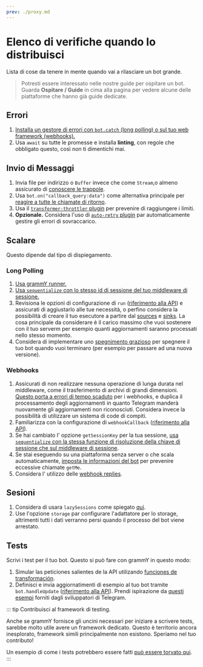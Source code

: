 ```yaml
---
prev: ./proxy.md
---
```


# Elenco di verifiche quando lo distribuisci

Lista di cose da tenere in mente quando vai a rilasciare un bot grande.

> Potresti essere interessato nelle nostre guide per ospitare un bot.
> Guarda **Ospitare / Guide** in cima alla pagina per vedere alcune delle piattaforme che hanno già guide dedicate.

## Errori

1. [Installa un gestore di errori con `bot.catch` (long polling) o sul tuo web framework (webhooks).](../guide/errors.md)
2. Usa `await` su tutte le promesse e installa **linting**, con regole che obbligato questo, così non ti dimentichi mai.

## Invio di Messaggi

1. Invia file per indirizzo o `Buffer` invece che come `Stream`,o almeno assicurato di [conoscere le trappole](./transformers.md#casos-de-uso-de-las-funciones-de-transformación).
2. Usa `bot.on("callback_query:data")` come alternativa principale per [reagire a tutte le chiamate di ritorno](../plugins/keyboard.md#respondiendo-a-los-clics).
3. Usa il [`transformer-throttler` plugin](../plugins/transformer-throttler.md) per prevenire di raggiungere i limiti.
4. **Opzionale.** Considera l'uso di [`auto-retry` plugin](../plugins/auto-retry.md) par automaticamente gestire gli errori di sovraccarico.

## Scalare

Questo dipende dal tipo di dispiegamento.

### Long Polling

1. [Usa grammY runner.](../plugins/runner.md)
2. [Usa `sequentialize` con lo stesso id di sessione del tuo middleware di sessione.](./scaling.md#la-concurrencia-es-difícil)
3. Revisiona le opzioni di configurazione di `run` ([riferimento alla API](https://deno.land/x/grammy_runner/mod.ts?s=run)) e assicurati di aggiustarlo alle tue necessità, o perfino considera la possibilità di creare il tuo esecutore a partire dal [sources](https://deno.land/x/grammy_runner/mod.ts?s=UpdateSource) e [sinks](https://deno.land/x/grammy_runner/mod.ts?s=UpdateSink).
   La cosa principale da considerare è il carico massimo che vuoi sostenere con il tuo serverm per esempio quanti aggiornamenti saranno processati nello stesso momento.
4. Considera di implementare uno [spegnimento grazioso](../advanced/reliability.md#apagado-correcto) per spegnere il tuo bot quando vuoi terminaro (per esempio per passare ad una nuova versione).

### Webhooks

1. Assicurati di non realizzare nessuna operazione di lunga durata nel middleware, come il trasferimento di archivi di grandi dimensioni. [Questo porta a errori di tempo scaduto](../guide/deployment-types.md#terminar-las-solicitudes-de-webhooks-a-tiempo) per i webhooks, e duplica il processamento degli aggiornamenti in quanto Telegram manderà nuovamente gli aggiornamenti non riconosciuti. Considera invece la possibilità di utilizzare un sistema di code di compiti.
2. Familiarizza con la configurazione di `webhookCallback` ([riferimento alla API](https://deno.land/x/grammy/mod.ts?s=webhookCallback)).
3. Se hai cambiato l' opzione `getSessionKey` per la tua sessione, [usa `sequentialize` con la stessa funzione di risoluzione della chiave di sessione che sul middleware di sessione](./scaling.md#la-concurrencia-es-difícil).
4. Se stai eseguendo su una piattaforma senza server o che scala automaticamente, [imposta le informazioni del bot](https://deno.land/x/grammy/mod.ts?s=BotConfig) per prevenire eccessive chiamate `getMe`.
5. Considera l' utilizzo delle [webhook replies](../guide/deployment-types.md#webhook-reply).

## Sesioni

1. Considera di usara `lazySessions` come spiegato [qui](../plugins/session.md#lazy-sessions).
2. Use l'opzione `storage` par configurare l'adattatore per lo storage, altrimenti tutti i dati verranno persi quando il processo del bot viene arrestato.

## Tests

Scrivi i test per il tuo bot. Questo si può fare con grammY in questo modo:

1. Simular las peticiones salientes de la API utilizando [funciones de transformación](./transformers.md).
2. Definisci e invia aggiornatimenti di esempio al tuo bot tramite `bot.handleUpdate` ([riferimento alla API](https://deno.land/x/grammy/mod.ts?s=Bot#method_handleUpdate_0)). Prendi ispirazione da [questi esempi](https://core.telegram.org/bots/webhooks#testing-your-bot-with-updates) forniti dagli sviluppatori di Telegram.

::: tip Contribuisci al framework di testing.

Anche se grammY fornisce gli uncini necessari per iniziare a scrivere tests, sarebbe molto utile avere un framework dedicato.
Questo è territorio ancora inesplorato, framework simili principalmente non esistono. Speriamo nel tuo contributo!

Un esempio di come i tests potrebbero essere fatti [può essere torvato qui](https://github.com/PavelPolyakov/grammy-with-tests).
:::

